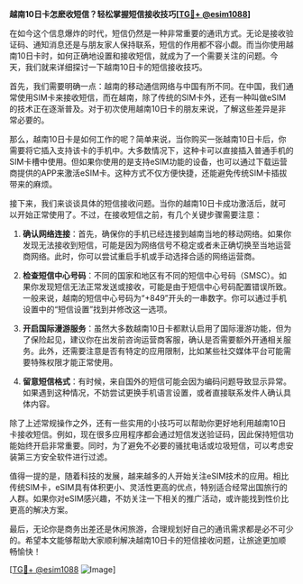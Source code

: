 **越南10日卡怎麽收短信？轻松掌握短信接收技巧[[TG💪+ @esim1088](https://t.me/s/esim1088)]**

在如今这个信息爆炸的时代，短信仍然是一种非常重要的通讯方式。无论是接收验证码、通知消息还是与朋友家人保持联系，短信的作用都不容小觑。而当你使用越南10日卡时，如何正确地设置和接收短信，就成为了一个需要关注的问题。今天，我们就来详细探讨一下越南10日卡的短信接收技巧。

首先，我们需要明确一点：越南的移动通信网络与中国有所不同。在中国，我们通常使用SIM卡来接收短信，而在越南，除了传统的SIM卡外，还有一种叫做eSIM的技术正在逐渐普及。对于初次使用越南10日卡的朋友来说，了解这些差异是非常必要的。

那么，越南10日卡是如何工作的呢？简单来说，当你购买一张越南10日卡后，你需要将它插入支持该卡的手机中。大多数情况下，这种卡可以直接插入普通手机的SIM卡槽中使用。但如果你使用的是支持eSIM功能的设备，也可以通过下载运营商提供的APP来激活eSIM卡。这种方式不仅方便快捷，还能避免传统SIM卡插拔带来的麻烦。

接下来，我们来谈谈具体的短信接收问题。当你的越南10日卡成功激活后，就可以开始正常使用了。不过，在接收短信之前，有几个关键步骤需要注意：

1. **确认网络连接**：首先，确保你的手机已经连接到越南当地的移动网络。如果你发现无法接收到短信，可能是因为网络信号不稳定或者未正确切换至当地运营商网络。此时，你可以尝试重启手机或手动选择合适的网络运营商。

2. **检查短信中心号码**：不同的国家和地区有不同的短信中心号码（SMSC）。如果你发现短信无法正常发送或接收，可能是由于短信中心号码配置错误所致。一般来说，越南的短信中心号码为“+849”开头的一串数字。你可以通过手机设置中的“短信设置”找到并修改这一选项。

3. **开启国际漫游服务**：虽然大多数越南10日卡都默认启用了国际漫游功能，但为了保险起见，建议你在出发前咨询运营商客服，确认是否需要额外开通相关服务。此外，还需要注意是否有特定的应用限制，比如某些社交媒体平台可能需要特殊权限才能正常使用。

4. **留意短信格式**：有时候，来自国外的短信可能会因为编码问题导致显示异常。如果遇到这种情况，不妨尝试更换手机语言设置，或者直接联系发件人确认具体内容。

除了上述常规操作之外，还有一些实用的小技巧可以帮助你更好地利用越南10日卡接收短信。例如，现在很多应用程序都会通过短信发送验证码，因此保持短信功能始终开启非常重要。同时，为了避免不必要的骚扰电话或垃圾短信，可以考虑安装第三方安全软件进行过滤。

值得一提的是，随着科技的发展，越来越多的人开始关注eSIM技术的应用。相比传统SIM卡，eSIM具有体积更小、灵活性更高的优点，特别适合经常出国旅行的人群。如果你对eSIM感兴趣，不妨关注一下相关的推广活动，或许能找到性价比更高的解决方案。

最后，无论你是商务出差还是休闲旅游，合理规划好自己的通讯需求都是必不可少的。希望本文能够帮助大家顺利解决越南10日卡的短信接收问题，让旅途更加顺畅愉快！

[[TG💪+ @esim1088](https://t.me/s/esim1088) ![Image](https://i.postimg.cc/4NQfJmqS/Snipaste-2025-05-13-00-14-12.png)]